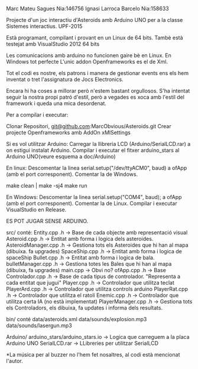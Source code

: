 
Marc Mateu Sagues        Nia:146756
Ignasi Larroca Barcelo   Nia:158633

Projecte d'un joc interactiu d'Asteroids amb Arduino UNO per a la classe Sistemes interactius. UPF-2015

Està programant, compilant i provant en un Linux de 64 bits.
Tambè està testejat amb VisualStudio 2012 64 bits 

Les comunicacions amb arduino no funcionen gaire bè en Linux. En Windows tot perfecte
L'unic addon Openframeworks es el de Xml.

Tot el codi es nostre, els patrons i manera de gestionar events ens els hem inventat o tret
l'assignatura de Jocs Electronics.

Encara hi ha coses a millorar però n'estem bastant orgullosos. 
S'ha intentat seguir la nostra propi patró d'estil, però a vegades es xoca amb l'estil del framework i queda una mica desordenat.

Per a compilar i executar:

Clonar Repositori, git@github.com:MarcObvious/Asteroids.git
Crear projecte Openframeworks amb AddOn xMlSettings

Si es vol utilitzar Arduino: 
Carregar la llibreria LCD (Arduino/SerialLCD.rar) a on estigui instalat Arduino.
Compilar i executar el fitxer arduino_stars al Arduino UNO(veure esquema a doc/Arduino)

En linux:
Descomentar la linea serial.setup("/dev/ttyACM0", baud) a ofApp (amb el port corresponent). 
Comentar la de Windows.

make clean | make -sj4 
make run

En Windows:
Descomentar la linea serial.setup("COM4", baud); a ofApp (amb el port corresponent).
Comentar la de Linux.
Compilar i executar VisualStudio en Release.

ES POT JUGAR SENSE ARDUINO.

src/ conté:
Entity.cpp .h -> Base de cada objecte amb representació visual
Asteroid.cpp .h   -> Entitat amb forma i logica dels asteroides.
AsteroidManager.cpp .h   -> Gestiona tots els Asteroides que hi han al mapa (dibuixa. fa upgrades)
SpaceShip.cpp .h -> Entitat amb forma i logica de spaceShip
Bullet.cpp .h -> Entitat amb forma i logica de bala.
bulletManager.cpp .h -> Gestiona totes les Bales que hi han al mapa (dibuixa, fa upgrades)
main.cpp -> Obvi no?
ofApp.cpp .h -> Base
Controlador.cpp .h -> Base de cada tipus de controlador. "Representa a cada entitat que jugui"
Player.cpp .h -> Controlador que utilitza teclat
PlayerArd.cpp .h -> Controlador que utilitza controls arduino
PlayerRat.cpp .h -> Controlador que utilitza el ratolí 
Enemic.cpp .h -> Controlador que utilitza certa IA (no està implementat)
PlayerManager.cpp .h -> Gestiona tots els Controladors, els dibuixa, fa updates i informa dels resultats.


bin/ conté
data/asteroids.xml
data/sounds/explosion.mp3
data/sounds/lasergun.mp3

Arduino/
arduino_stars/arduino_stars.io -> Logica que carreguem a la placa Arduino UNO
SerialLCD.rar -> LLibreries per utilitzar SerialLCD


*La música per al buzzer no l'hem fet nosaltres, al codi està mencionat l'autor.


